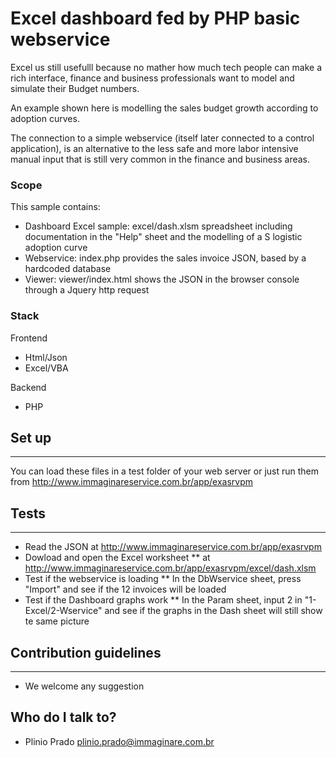 # Excel dashboard fed by PHP basic webservice

Excel us still usefulll because no mather how much tech people can make a rich interface, finance and business professionals want to model and simulate their Budget numbers.

An example shown here is modelling the sales budget growth according to adoption curves.

The connection to a simple webservice (itself later connected to a control application), is an alternative to the less safe and more labor intensive manual input that is still very common in the finance and business areas.

### Scope

This sample contains:
* Dashboard Excel sample: excel/dash.xlsm spreadsheet including documentation in the "Help" sheet and the modelling of a S logistic adoption curve
* Webservice: index.php provides the sales invoice JSON, based by a hardcoded database
* Viewer: viewer/index.html shows the JSON in the browser console through a Jquery http request   

### Stack

Frontend

* Html/Json
* Excel/VBA

Backend

* PHP

## Set up
---------

You can load these files in a test folder of your web server or just run them from http://www.immaginareservice.com.br/app/exasrvpm

## Tests
--------
* Read the JSON at http://www.immaginareservice.com.br/app/exasrvpm
* Dowload and open the Excel worksheet
** at http://www.immaginareservice.com.br/app/exasrvpm/excel/dash.xlsm
* Test if the webservice is loading
** In the DbWservice sheet, press "Import" and see if the 12 invoices will be loaded
* Test if the Dashboard graphs work
** In the Param sheet, input 2 in "1-Excel/2-Wservice" and see if the graphs in the Dash sheet will still show te same picture

## Contribution guidelines
-----------
* We welcome any suggestion

## Who do I talk to? ##

* Plinio Prado
   plinio.prado@immaginare.com.br